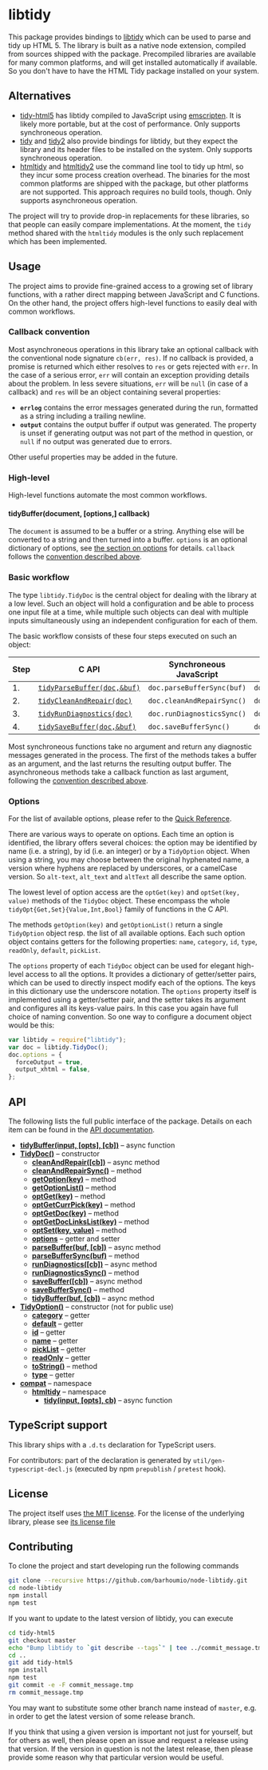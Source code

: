 # libtidy

This package provides bindings to
[libtidy](http://www.html-tidy.org/developer/)
which can be used to parse and tidy up HTML 5.
The library is built as a native node extension,
compiled from sources shipped with the package.
Precompiled libraries are available for many common platforms,
and will get installed automatically if available.
So you don't have to have the HTML Tidy package installed on your system.

## Alternatives

* [tidy-html5](https://www.npmjs.com/package/tidy-html5)
  has libtidy compiled to JavaScript using
  [emscripten](http://emscripten.org/).
  It is likely more portable, but at the cost of performance.
  Only supports synchroneous operation.
* [tidy](https://www.npmjs.com/package/tidy)
  and [tidy2](https://www.npmjs.com/package/tidy2)
  also provide bindings for libtidy,
  but they expect the library and its header files
  to be installed on the system.
  Only supports synchroneous operation.
* [htmltidy](https://www.npmjs.com/package/htmltidy)
  and [htmltidy2](https://www.npmjs.com/package/htmltidy2)
  use the command line tool to tidy up html,
  so they incur some process creation overhead.
  The binaries for the most common platforms are shipped with the package,
  but other platforms are not supported.
  This approach requires no build tools, though.
  Only supports asynchroneous operation.

The project will try to provide drop-in replacements for these libraries,
so that people can easily compare implementations.
At the moment, the `tidy` method shared with the `htmltidy` modules
is the only such replacement which has been implemented.

## Usage

The project aims to provide fine-grained access to a growing set of
library functions, with a rather direct mapping between JavaScript and
C functions.
On the other hand, the project offers high-level functions to easily
deal with common workflows.

### Callback convention

Most asynchroneous operations in this library take an optional callback
with the conventional node signature `cb(err, res)`.
If no callback is provided, a promise is returned
which either resolves to `res` or gets rejected with `err`.
In the case of a serious error, `err` will contain an exception
providing details about the problem.
In less severe situations, `err` will be `null` (in case of a callback)
and `res` will be an object containing several properties:

* **`errlog`** contains the error messages generated during the run,
  formatted as a string including a trailing newline.
* **`output`** contains the output buffer if output was generated.
  The property is unset if generating output was not part of the
  method in question, or `null` if no output was generated due to errors.

Other useful properties may be added in the future.

### High-level

High-level functions automate the most common workflows.

#### tidyBuffer(document, [options,] callback)

The `document` is assumed to be a buffer or a string.
Anything else will be converted to a string and then turned into a buffer.
`options` is an optional dictionary of options,
see [the section on options](#options) for details.
`callback` follows the [convention described above](#callback-convention).

### Basic workflow

The type `libtidy.TidyDoc` is the central object for dealing with the
library at a low level.
Such an object will hold a configuration and be able to process one
input file at a time, while multiple such objects can deal with
multiple inputs simultaneously using an independent configuration for
each of them.

The basic workflow consists of these four steps executed on such an object:

| Step | C API | Synchroneous JavaScript | Asynchroneous JavaScript |
| --- | --- | --- | --- |
| 1. | [`tidyParseBuffer(doc,&buf)`][tidyParseBuffer] | `doc.parseBufferSync(buf)` | `doc.parseBuffer(buf,cb)` |
| 2. | [`tidyCleanAndRepair(doc)`][tidyCleanAndRepair] | `doc.cleanAndRepairSync()` | `doc.cleanAndRepair(cb)` |
| 3. | [`tidyRunDiagnostics(doc)`][tidyRunDiagnostics] | `doc.runDiagnosticsSync()` | `doc.runDiagnostics(cb)` |
| 4. | [`tidySaveBuffer(doc,&buf)`][tidySaveBuffer] | `doc.saveBufferSync()` | `doc.saveBuffer(cb)` |

Most synchroneous functions take no argument
and return any diagnostic messages generated in the process.
The first of the methods takes a buffer as an argument,
and the last returns the resulting output buffer.
The asynchroneous methods take a callback function as last argument,
following the [convention described above](#callback-convention).

### Options

For the list of available options, please refer to the
[Quick Reference][quick_ref].

There are various ways to operate on options.
Each time an option is identified, the library offers several choices:
the option may be identified by name (i.e. a string),
by id (i.e. an integer) or by a `TidyOption` object.
When using a string, you may choose between the original hyphenated name,
a version where hyphens are replaced by underscores, or a camelCase version.
So `alt-text`, `alt_text` and `altText` all describe the same option.

The lowest level of option access are the `optGet(key)` and
`optSet(key, value)` methods of the `TidyDoc` object.
These encompass the whole `tidyOpt{Get,Set}{Value,Int,Bool}`
family of functions in the C API.

The methods `getOption(key)` and `getOptionList()` return a single
`TidyOption` object resp. the list of all available options.
Each such option object contains getters for the following properties:
`name`, `category`, `id`, `type`, `readOnly`, `default`, `pickList`.

The `options` property of each `TidyDoc` object can be used for elegant
high-level access to all the options.
It provides a dictionary of getter/setter pairs,
which can be used to directly inspect modify each of the options.
The keys in this dictionary use the underscore notation.
The `options` property itself is implemented using a getter/setter pair,
and the setter takes its argument and configures all its keys-value pairs.
In this case you again have full choice of naming convention.
So one way to configure a document object would be this:

```js
var libtidy = require("libtidy");
var doc = libtidy.TidyDoc();
doc.options = {
  forceOutput = true,
  output_xhtml = false,
};
```

## API

The following lists the full public interface of the package.
Details on each item can be found in the
[API documentation](https://github.com/barhoumio/node-libtidy/blob/master/API.md).

- [**tidyBuffer(input, [opts], [cb])**][APItidyBuffer] – async function
- [**TidyDoc()**][APITidyDoc] – constructor
  - [**cleanAndRepair([cb])**][APIcleanAndRepair] – async method
  - [**cleanAndRepairSync()**][APIcleanAndRepairSync] – method
  - [**getOption(key)**][APIgetOption] – method
  - [**getOptionList()**][APIgetOptionList] – method
  - [**optGet(key)**][APIoptGet] – method
  - [**optGetCurrPick(key)**][APIoptGetCurrPick] – method
  - [**optGetDoc(key)**][APIoptGetDoc] – method
  - [**optGetDocLinksList(key)**][APIoptGetDocLinksList] – method
  - [**optSet(key, value)**][APIoptSet] – method
  - [**options**][APIoptions] – getter and setter
  - [**parseBuffer(buf, [cb])**][APIparseBuffer] – async method
  - [**parseBufferSync(buf)**][APIparseBufferSync] – method
  - [**runDiagnostics([cb])**][APIrunDiagnostics] – async method
  - [**runDiagnosticsSync()**][APIrunDiagnosticsSync] – method
  - [**saveBuffer([cb])**][APIsaveBuffer] – async method
  - [**saveBufferSync()**][APIsaveBufferSync] – method
  - [**tidyBuffer(buf, [cb])**][APItidyBuffer] – async method
- [**TidyOption()**][APITidyOption] – constructor (not for public use)
  - [**category**][APIcategory] – getter
  - [**default**][APIdefault] – getter
  - [**id**][APIid] – getter
  - [**name**][APIname] – getter
  - [**pickList**][APIpickList] – getter
  - [**readOnly**][APIreadOnly] – getter
  - [**toString()**][APItoString] – method
  - [**type**][APItype] – getter
- [**compat**][APIcompat] – namespace
  - [**htmltidy**][APIhtmltidy] – namespace
    - [**tidy(input, [opts], cb)**][APItidy] – async function

[APItidyBuffer]: https://github.com/barhoumio/node-libtidy/blob/master/API.md#tidyBuffer
[APITidyDoc]: https://github.com/barhoumio/node-libtidy/blob/master/API.md#TidyDoc
[APIcleanAndRepair]: https://github.com/barhoumio/node-libtidy/blob/master/API.md#TidyDoc.cleanAndRepair
[APIcleanAndRepairSync]: https://github.com/barhoumio/node-libtidy/blob/master/API.md#TidyDoc.cleanAndRepairSync
[APIgetOption]: https://github.com/barhoumio/node-libtidy/blob/master/API.md#TidyDoc.getOption
[APIgetOptionList]: https://github.com/barhoumio/node-libtidy/blob/master/API.md#TidyDoc.getOptionList
[APIoptGet]: https://github.com/barhoumio/node-libtidy/blob/master/API.md#TidyDoc.optGet
[APIoptGetCurrPick]: https://github.com/barhoumio/node-libtidy/blob/master/API.md#TidyDoc.optGetCurrPick
[APIoptGetDoc]: https://github.com/barhoumio/node-libtidy/blob/master/API.md#TidyDoc.optGetDoc
[APIoptGetDocLinksList]: https://github.com/barhoumio/node-libtidy/blob/master/API.md#TidyDoc.optGetDocLinksList
[APIoptSet]: https://github.com/barhoumio/node-libtidy/blob/master/API.md#TidyDoc.optSet
[APIoptions]: https://github.com/barhoumio/node-libtidy/blob/master/API.md#TidyDoc.options
[APIparseBuffer]: https://github.com/barhoumio/node-libtidy/blob/master/API.md#TidyDoc.parseBuffer
[APIparseBufferSync]: https://github.com/barhoumio/node-libtidy/blob/master/API.md#TidyDoc.parseBufferSync
[APIrunDiagnostics]: https://github.com/barhoumio/node-libtidy/blob/master/API.md#TidyDoc.runDiagnostics
[APIrunDiagnosticsSync]: https://github.com/barhoumio/node-libtidy/blob/master/API.md#TidyDoc.runDiagnosticsSync
[APIsaveBuffer]: https://github.com/barhoumio/node-libtidy/blob/master/API.md#TidyDoc.saveBuffer
[APIsaveBufferSync]: https://github.com/barhoumio/node-libtidy/blob/master/API.md#TidyDoc.saveBufferSync
[APItidyBuffer]: https://github.com/barhoumio/node-libtidy/blob/master/API.md#TidyDoc.tidyBuffer
[APITidyOption]: https://github.com/barhoumio/node-libtidy/blob/master/API.md#TidyOption
[APIcategory]: https://github.com/barhoumio/node-libtidy/blob/master/API.md#TidyOption.category
[APIdefault]: https://github.com/barhoumio/node-libtidy/blob/master/API.md#TidyOption.default
[APIid]: https://github.com/barhoumio/node-libtidy/blob/master/API.md#TidyOption.id
[APIname]: https://github.com/barhoumio/node-libtidy/blob/master/API.md#TidyOption.name
[APIpickList]: https://github.com/barhoumio/node-libtidy/blob/master/API.md#TidyOption.pickList
[APIreadOnly]: https://github.com/barhoumio/node-libtidy/blob/master/API.md#TidyOption.readOnly
[APItoString]: https://github.com/barhoumio/node-libtidy/blob/master/API.md#TidyOption.toString
[APItype]: https://github.com/barhoumio/node-libtidy/blob/master/API.md#TidyOption.type
[APIcompat]: https://github.com/barhoumio/node-libtidy/blob/master/API.md#compat
[APIhtmltidy]: https://github.com/barhoumio/node-libtidy/blob/master/API.md#htmltidy
[APItidy]: https://github.com/barhoumio/node-libtidy/blob/master/API.md#compat.htmltidy.tidy

## TypeScript support

This library ships with a `.d.ts` declaration for TypeScript users.

For contributors: part of the declaration is generated by `util/gen-typescript-decl.js` (executed by npm `prepublish` / `pretest` hook).

## License

The project itself uses [the MIT license](LICENSE.md).
For the license of the underlying library, please see
[its license file][upstream-license]

## Contributing

To clone the project and start developing run the following commands

```sh
git clone --recursive https://github.com/barhoumio/node-libtidy.git
cd node-libtidy
npm install
npm test
```

If you want to update to the latest version of libtidy, you can execute

```sh
cd tidy-html5
git checkout master
echo "Bump libtidy to `git describe --tags`" | tee ../commit_message.tmp
cd ..
git add tidy-html5
npm install
npm test
git commit -e -F commit_message.tmp
rm commit_message.tmp
```

You may want to substitute some other branch name instead of `master`,
e.g. in order to get the latest version of some release branch.

If you think that using a given version is important not just for yourself,
but for others as well, then please open an issue and request a release
using that version.
If the version in question is not the latest release,
then please provide some reason why that particular version would be useful.

[tidyParseBuffer]: http://api.html-tidy.org/tidy/tidylib_api_5.6.0/group__Parse.html#gaa28ce34c95750f150205843885317851
[tidyCleanAndRepair]: http://api.html-tidy.org/tidy/tidylib_api_5.6.0/group__Clean.html#ga11fd23eeb4acfaa0f9501effa0c21269
[tidyRunDiagnostics]: http://api.html-tidy.org/tidy/tidylib_api_5.6.0/group__Clean.html#ga6170500974cc02114f6e4a29d44b7d77
[tidySaveBuffer]: http://api.html-tidy.org/tidy/tidylib_api_5.6.0/group__Save.html#ga7e8642262c8c4d34cf7cc426647d29f0
[quick_ref]: http://api.html-tidy.org/tidy/quickref_5.6.0.html
[upstream-license]: https://github.com/htacg/tidy-html5/blob/5.6.0/README/LICENSE.md
